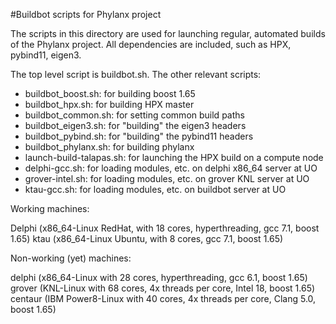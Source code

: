 #Buildbot scripts for Phylanx project

The scripts in this directory are used for launching regular, automated builds
of the Phylanx project.  All dependencies are included, such as HPX, pybind11,
eigen3.

The top level script is buildbot.sh. The other relevant scripts:

* buildbot\_boost.sh: for building boost 1.65
* buildbot\_hpx.sh: for building HPX master
* buildbot\_common.sh: for setting common build paths
* buildbot\_eigen3.sh: for "building" the eigen3 headers
* buildbot\_pybind.sh: for "building" the pybind11 headers
* buildbot\_phylanx.sh: for building phylanx
* launch-build-talapas.sh: for launching the HPX build on a compute node
* delphi-gcc.sh: for loading modules, etc. on delphi x86\_64 server at UO
* grover-intel.sh: for loading modules, etc. on grover KNL server at UO
* ktau-gcc.sh: for loading modules, etc. on buildbot server at UO

Working machines:

Delphi (x86\_64-Linux RedHat, with 18 cores, hyperthreading, gcc 7.1, boost 1.65)
ktau (x86\_64-Linux Ubuntu, with 8 cores, gcc 7.1, boost 1.65)

Non-working (yet) machines:

delphi (x86\_64-Linux with 28 cores, hyperthreading, gcc 6.1, boost 1.65)
grover (KNL-Linux with 68 cores, 4x threads per core, Intel 18, boost 1.65)
centaur (IBM Power8-Linux with 40 cores, 4x threads per core, Clang 5.0, boost 1.65)
